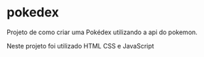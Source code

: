# pokedex

Projeto de como criar uma Pokédex utilizando a api do pokemon.

Neste projeto foi utilizado HTML CSS e JavaScript
